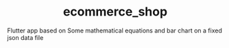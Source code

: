 <h1 align="center">ecommerce_shop</h1>

Flutter app based on Some mathematical equations and bar chart on a fixed json data file




